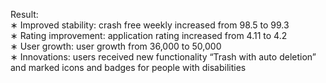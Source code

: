 Result:  
∗ Improved stability: crash free weekly increased from 98.5 to 99.3  
∗ Rating improvement: application rating increased from 4.11 to 4.2  
∗ User growth: user growth from 36,000 to 50,000  
∗ Innovations: users received new functionality “Trash with auto deletion” and marked icons and badges for people with disabilities  


